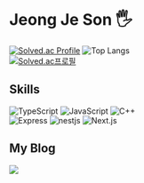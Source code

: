 # Jeong Je Son 🖐️

[![Solved.ac Profile](http://mazassumnida.wtf/api/v2/generate_badge?boj=castolrz)](https://solved.ac/castolrz/)
![Top Langs](https://github-readme-stats.vercel.app/api/top-langs/?username=Jeong-Je&layout=compact&theme=ruvbox) <br />
[![Solved.ac프로필](http://mazassumnida.wtf/api/mini/generate_badge?boj=castolrz)](https://solved.ac/castolrz/)

## Skills
![TypeScript](https://img.shields.io/badge/typescript-3178C6.svg?&style=for-the-badge&logo=typescript&logoColor=white)
![JavaScript](https://img.shields.io/badge/javascript-F7DF1E.svg?&style=for-the-badge&logo=javascript&logoColor=white)
![C++](https://img.shields.io/badge/C++-00599C.svg?&style=for-the-badge&logo=cplusplus&logoColor=white)
<br />
![Express](https://img.shields.io/badge/Express-000000.svg?&style=for-the-badge&logo=Express&logoColor=white)
![nestjs](https://img.shields.io/badge/NestJS-E0234E.svg?&style=for-the-badge&logo=NestJS&logoColor=white)
![Next.js](https://img.shields.io/badge/Next.js-000000.svg?&style=for-the-badge&logo=nextdotjs&logoColor=white)

## My Blog
<a href="https://jeongje.vercel.app/" target='_blank'><img src="https://img.shields.io/badge/myblog-000000?style=for-the-badge&logo=nextdotjs&logoColor=white"></a>
